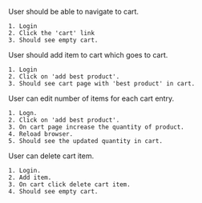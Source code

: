 User should be able to navigate to cart.

    1. Login
    2. Click the 'cart' link
    3. Should see empty cart.

User should add item to cart which goes to cart.

    1. Login
    2. Click on 'add best product'.
    3. Should see cart page with 'best product' in cart.

User can edit number of items for each cart entry.

    1. Logn.
    2. Click on 'add best product'.
    3. On cart page increase the quantity of product.
    4. Reload browser.
    5. Should see the updated quantity in cart.

User can delete cart item.

    1. Login.
    2. Add item.
    3. On cart click delete cart item.
    4. Should see empty cart.
